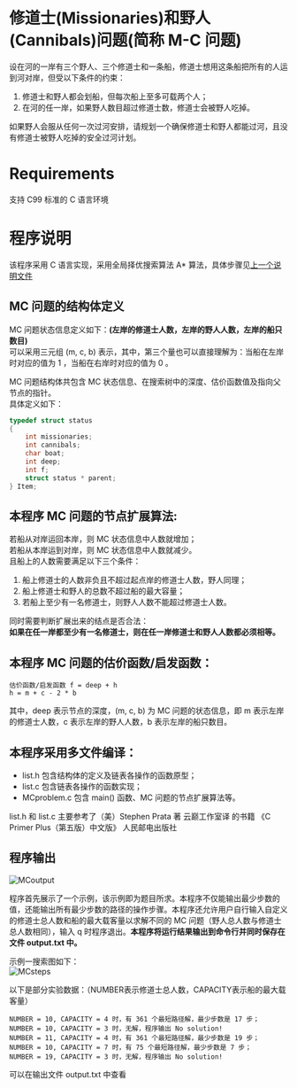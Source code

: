 # 修道士(Missionaries)和野人(Cannibals)问题(简称 M-C 问题)
设在河的一岸有三个野人、三个修道士和一条船，修道士想用这条船把所有的人运到河对岸，但受以下条件的约束：  
1. 修道士和野人都会划船，但每次船上至多可载两个人；  
2. 在河的任一岸，如果野人数目超过修道士数，修道士会被野人吃掉。  

如果野人会服从任何一次过河安排，请规划一个确保修道士和野人都能过河，且没有修道士被野人吃掉的安全过河计划。

# Requirements
支持 C99 标准的 C 语言环境

# 程序说明
该程序采用 C 语言实现，采用全局择优搜索算法 A\* 算法，具体步骤见[上一个说明文件](https://github.com/KevinNum1/IntelligentSearch/blob/master/README.md)  

## MC 问题的结构体定义
MC 问题状态信息定义如下：**(左岸的修道士人数，左岸的野人人数，左岸的船只数目)**  
可以采用三元组 (m, c, b) 表示，其中，第三个量也可以直接理解为：当船在左岸时对应的值为 1 ，当船在右岸时对应的值为 0 。  

MC 问题结构体共包含 MC 状态信息、在搜索树中的深度、估价函数值及指向父节点的指针。  
具体定义如下：  
```c
typedef struct status
{
	int missionaries;
	int cannibals;
	char boat;
	int deep;
	int f;
	struct status * parent;
} Item;
```

## 本程序 MC 问题的节点扩展算法:  
若船从对岸运回本岸，则 MC 状态信息中人数就增加；  
若船从本岸运到对岸，则 MC 状态信息中人数就减少。  
且船上的人数需要满足以下三个条件：  
1. 船上修道士的人数非负且不超过起点岸的修道士人数，野人同理；  
2. 船上修道士和野人的总数不超过船的最大容量；  
3. 若船上至少有一名修道士，则野人人数不能超过修道士人数。

同时需要判断扩展出来的结点是否合法：  
**如果在任一岸都至少有一名修道士，则在任一岸修道士和野人人数都必须相等。**  

## 本程序 MC 问题的估价函数/启发函数：
```
估价函数/启发函数 f = deep + h  
h = m + c - 2 * b  
```
其中，deep 表示节点的深度，(m, c, b) 为 MC 问题的状态信息，即 m 表示左岸的修道士人数，c 表示左岸的野人人数，b 表示左岸的船只数目。  

## 本程序采用多文件编译：  
* list.h 包含结构体的定义及链表各操作的函数原型；  
* list.c 包含链表各操作的函数实现；  
* MCproblem.c 包含 main() 函数、MC 问题的节点扩展算法等。  

list.h 和 list.c 主要参考了（美）Stephen Prata 著 云巅工作室译 的书籍 《C Primer Plus（第五版）中文版》 人民邮电出版社  

## 程序输出  

![MCoutput](https://github.com/KevinNum1/IntelligentSearch/blob/master/images/MCoutput.png)  

程序首先展示了一个示例，该示例即为题目所求。本程序不仅能输出最少步数的值，还能输出所有最少步数的路径的操作步骤。本程序还允许用户自行输入自定义的修道士总人数和船的最大载客量以求解不同的 MC 问题（野人总人数与修道士总人数相同），输入 q 时程序退出。**本程序将运行结果输出到命令行并同时保存在文件 output.txt 中。**  

示例一搜索图如下：  
![MCsteps](https://github.com/KevinNum1/IntelligentSearch/blob/master/images/MCsteps.png)  

以下是部分实验数据：（NUMBER表示修道士总人数，CAPACITY表示船的最大载客量）  
```
NUMBER = 10, CAPACITY = 4 时，有 361 个最短路径解，最少步数是 17 步；  
NUMBER = 10, CAPACITY = 3 时，无解，程序输出 No solution!  
NUMBER = 11, CAPACITY = 4 时，有 361 个最短路径解，最少步数是 19 步；  
NUMBER = 10, CAPACITY = 7 时，有 75 个最短路径解，最少步数是 7 步；  
NUMBER = 19, CAPACITY = 3 时，无解，程序输出 No solution!  
```
可以在输出文件 output.txt 中查看
